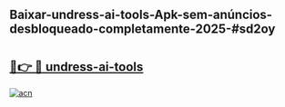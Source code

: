 ## Baixar-undress-ai-tools-Apk-sem-anúncios-desbloqueado-completamente-2025-#sd2oy

# <h2><a href="https://ainizakaria.my?title=undress-ai-tools&ref=22M">🔗👉 🔴 undress-ai-tools</a></h2>

[![acn](https://github.com/user-attachments/assets/0f9c940e-d8b0-45ae-aac7-cd30a18b3e1c)](https://ainizakaria.my?title=undress-ai-tools&ref=22M)

